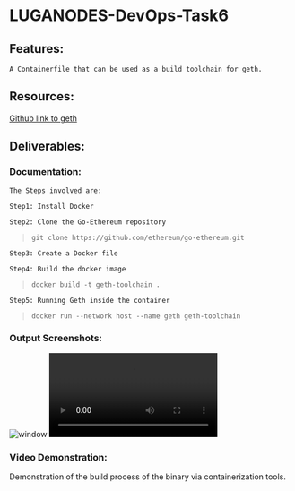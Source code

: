 # LUGANODES-DevOps-Task6

## Features:

    A Containerfile that can be used as a build toolchain for geth.

## Resources:

 [Github link to geth](https://github.com/ethereum/go-ethereum)

## Deliverables:

### Documentation:

    The Steps involved are:

    Step1: Install Docker

    Step2: Clone the Go-Ethereum repository 
    
> `git clone https://github.com/ethereum/go-ethereum.git`

    Step3: Create a Docker file

    Step4: Build the docker image 
    
> `docker build -t geth-toolchain .`
    
    Step5: Running Geth inside the container 
    
> `docker run --network host --name geth geth-toolchain`


### Output Screenshots:

![window](https://github.com/Priyanshu-Vyas/LUGANODES-DevOps-Task6/blob/main/img/window.png)
![record](https://github.com/Priyanshu-Vyas/LUGANODES-DevOps-Task6/blob/main/img/record.mov)

### Video Demonstration:

Demonstration of the build process of the binary via containerization tools.
[]()
